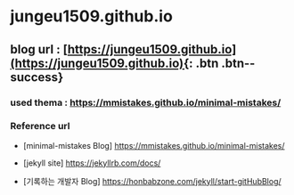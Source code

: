 jungeu1509.github.io
====================

blog url : [https://jungeu1509.github.io](https://jungeu1509.github.io){: .btn .btn--success}
-------------------------------

### used thema : https://mmistakes.github.io/minimal-mistakes/

### Reference url

-	[minimal-mistakes Blog] https://mmistakes.github.io/minimal-mistakes/

-	[jekyll site] https://jekyllrb.com/docs/

-	[기록하는 개발자 Blog] https://honbabzone.com/jekyll/start-gitHubBlog/

